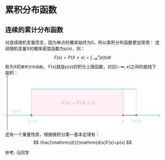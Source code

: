 # 累积分布函数


## 连续的累计分布函数
对连续随机变量而言，因为单点的概率始终为0，所以累积分布函数更加常用：
连续随机变量X的概率密度函数为p(x)，则：
$$
F(x)=P(X \le x)=\int_{-\infty}^{x}p(t)\mathrm{d}t
$$
称为X的`累积分布函数`。
F(x)就是p(x)的积分上限函数，对应$(-\infty,x)$之间的曲线下面积：
![](./累积分布函数/31.png)
还有一个重要性质，根据微积分第一基本定理有：
$$
\frac{\mathrm{d}}{\mathrm{d}x}F(x)=p(x)
$$

参考:
马同学